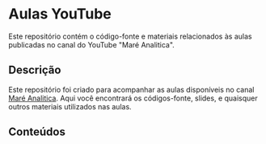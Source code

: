 # Aulas YouTube

Este repositório contém o código-fonte e materiais relacionados às aulas publicadas no canal do YouTube "Maré Analitica".

## Descrição

Este repositório foi criado para acompanhar as aulas disponíveis no canal [Maré Analitica](https://www.youtube.com/channel/UCieTKrZ0cfWtBp2lwDdaFKg). Aqui você encontrará os códigos-fonte, slides, e quaisquer outros materiais utilizados nas aulas.

## Conteúdos


